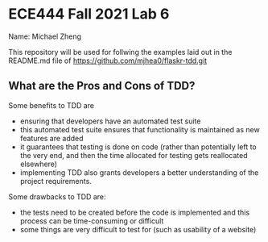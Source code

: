 # ECE444 Fall 2021 Lab 6

Name: Michael Zheng

This repository will be used for follwing the examples laid out in the README.md file of https://github.com/mjhea0/flaskr-tdd.git

## What are the Pros and Cons of TDD?

Some benefits to TDD are 
- ensuring that developers have an automated test suite
- this automated test suite ensures that functionality is maintained as new features are added
- it guarantees that testing is done on code (rather than potentially left to the very end, and then the time allocated for testing gets reallocated elsewhere)
- implementing TDD also grants developers a better understanding of the project requirements.

Some drawbacks to TDD are:
- the tests need to be created before the code is implemented and this process can be time-consuming or difficult
- some things are very difficult to test for (such as usability of a website)
